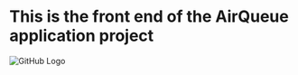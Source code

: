# This is the front end of the AirQueue application project

![GitHub Logo](https://raw.githubusercontent.com/beto4812/diss_front/diss_front/screenshots/Screenshot2016-05-28.png?token=AA1Xe5mAnaUIPcsMCRNFHptfJX0R41A_ks5XZtQqwA%3D%3D)
